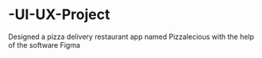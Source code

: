 # -UI-UX-Project
Designed a pizza delivery restaurant app named Pizzalecious with the help of the software Figma
